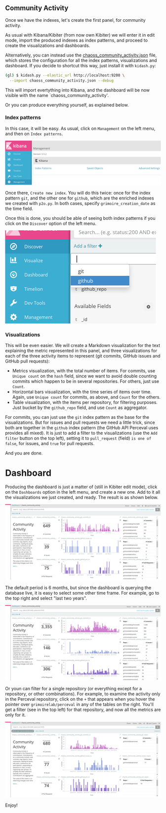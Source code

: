 ## Community Activity

Once we have the indexes, let's create the first panel, for community activity.

As usual with Kibana/Kibiter (from now own Kibiter) we will enter it in edit mode, import the produced indexes as index patterns, and proceed to create the visualizations and dashboards.

Alternatively, you can instead use the [chaoss_community_activity.json](https://github.com/chaoss/grimoirelab-tutorial/blob/master/cases-chaoss/dashboards/chaoss_community_activity.json) file, which stores the configuration for all the index patterns, visualizations and dashboard. If you decide to shortcut this way, just install it with `kidash.py`:

```bash
(gl) $ kidash.py --elastic_url http://localhost:9200 \
  --import chaoss_community_activity.json --debug
```

This will import evertything into Kibana, and the dashboard will be now visible with the name `chaoss_community_activity'.

Or you can produce everything yourself, as explained below.

### Index patterns

In this case, it will be easy. As usual, click on `Management` on the left menu, and then on `Index patterns`.

![](/cases-chaoss/index_patterns.png)

Once there, `Create new index`. You will do this twice: once for the index pattern `git`, and the other one for `github`, which are the enriched indexes we created with `p2o.py`. In both cases, specify `grimoire_creation_date` as the time field.

Once this is done, you should be able of seeing both index patterns if you click on the `Discover` option of the left menu.

![](/cases-chaoss/discover_indexes.png)

### Visualizations

This will be even easier. We will create a Markdown visualization for the text explaining the metric represented in this panel, and three visualizations for each of the three activity items to represent (git commits, GitHub issues and GitHub pull requests):

* Metrics visualization, with the total number of items. For commits, use `Unique count` on the `hash` field, since we want to avoid double counting commits which happen to be in several repositories. For others, just use `Count`.
* Horizontal bars visualization, with the time series of items over time. Again, use `Unique count` for commits, as above, and `Count` for the others.
* Table visualization, with the items per repository, for filtering purposes. Just bucket by the  `github_repo` field, and use `Count` as aggregator.

For commits, you can just use the `git` index pattern as the base for the visualizations. But for issues and pull requests we need a little trick, since both are together in the `github` index pattern (the GitHub API Perceval uses provides all mixed). It is just to add a filter to the visualizations (use the `Add filter` button on the top left), setting it to `pull_request` (field) `is one of` `false`, for issues, and `true` for pull requests.

And you are done.

# Dashboard

Producing the dashboard is just a matter of (still in Kibiter edit mode), click on the `Dashboards` option in the left menu, and create a new one. Add to it all the visualizations we just created, and ready. The result is as shown below.

![](/cases-chaoss/dashboard_chaoss_community_activity.png)

The default period is 6 months, but since the dashboard is querying the database live, it is easy to select some other time frame. For example, go to the top right and select "last two years".

![](/cases-chaoss/dashboard_chaoss_community_activity-2y.png)

Or youn can filter for a single repository (or everything except for a repository, or other combinations). For example, to examine the activity only in the Perceval repository, click on the `+` that appears when you hover the pointer over `grimoirelab/perceval` in any of the tables on the right. You'll get a filter (see in the top left) for that repository, and now all the metrics are only for it.

![](/cases-chaoss/dashboard_chaoss_community_activity-2y-perceval.png)

Enjoy!
